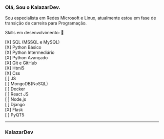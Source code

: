 ### Olá, Sou o KalazarDev.

Sou especialista em Redes Microsoft e Linux, atualmente estou em fase de transição de carreira para Programação.


Skills em desenvolvimento: 🖖

[X] SQL (MSSQL e MySQL)<br />
[X] Python Básico<br />
[X] Python Intermediário<br />
[X] Python Avançado<br />
[X] Git e GitHub<br />
[X] Html5<br />
[X] Css<br />
[ ] JS<br />
[ ] MongoDB(NoSQL)<br />
[ ] Docker<br />
[ ] React JS<br />
[ ] Node.js<br />
[ ] Django<br />
[X] Flask<br />
[ ] PyQT5<br />


---
### KalazarDev

